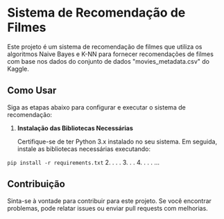 # Sistema de Recomendação de Filmes

Este projeto é um sistema de recomendação de filmes que utiliza os algoritmos Naive Bayes e K-NN para fornecer recomendações de filmes com base nos dados do conjunto de dados "movies_metadata.csv" do Kaggle.

## Como Usar

Siga as etapas abaixo para configurar e executar o sistema de recomendação:

1. **Instalação das Bibliotecas Necessárias**

   Certifique-se de ter Python 3.x instalado no seu sistema. Em seguida, instale as bibliotecas necessárias executando:

```pip install -r requirements.txt```
2. 
.
.
.
3. 
.
.
4. 
.
.
.
...


## Contribuição

Sinta-se à vontade para contribuir para este projeto. Se você encontrar problemas, pode relatar issues ou enviar pull requests com melhorias.
